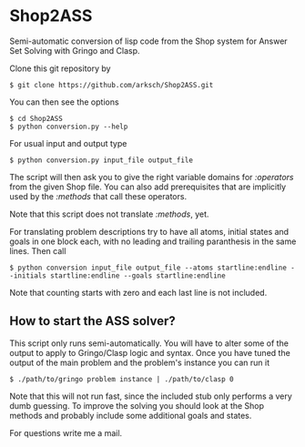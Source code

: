 Shop2ASS
========

Semi-automatic conversion of lisp code from the Shop system for Answer Set Solving with Gringo and Clasp.

Clone this git repository by

    $ git clone https://github.com/arksch/Shop2ASS.git

You can then see the options

    $ cd Shop2ASS
    $ python conversion.py --help
    
For usual input and output type

    $ python conversion.py input_file output_file
    
The script will then ask you to give the right variable domains for *:operators* from the given Shop file.
You can also add prerequisites that are implicitly used by the *:methods* that call these operators.

Note that this script does not translate *:methods*, yet.

For translating problem descriptions try to have all atoms, initial states and goals in one block each,
with no leading and trailing paranthesis in the same lines. Then call

    $ python conversion input_file output_file --atoms startline:endline --initials startline:endline --goals startline:endline
    
Note that counting starts with zero and each last line is not included.

How to start the ASS solver?
----------------------------

This script only runs semi-automatically.
You will have to alter some of the output to apply to Gringo/Clasp logic and syntax.
Once you have tuned the output of the main problem and the problem's instance you can run it

    $ ./path/to/gringo problem instance | ./path/to/clasp 0

Note that this will not run fast, since the included stub only performs a very dumb guessing.
To improve the solving you should look at the Shop methods and probably include some additional goals and states.

For questions write me a mail.